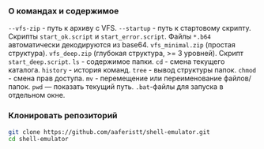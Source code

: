 ### О командах и содержимое

`--vfs-zip` - путь к архиву с VFS.
`--startup` - путь к стартовому скрипту.
Скрипты `start_ok.script` и `start_error.script`.
Файлы `*.b64` автоматически декодируются из base64.
`vfs_minimal.zip` (простая структура).
`vfs_deep.zip` (глубокая структура, >= 3 уровней).
Скрипт `start_deep.script`.
`ls` - содержимое папки.
`cd` - смена текущего каталога.
`history` - история команд.
`tree` - вывод структуры папок.
`chmod` - смена прав доступа.
`mv` - перемещение или переименование файлов/папок.
`pwd` — показать текущий путь.
`.bat`-файлы для запуска в отдельном окне.

### Клонировать репозиторий
```bash
git clone https://github.com/aaferistt/shell-emulator.git
cd shell-emulator
